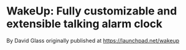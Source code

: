 # WakeUp: Fully customizable and extensible talking alarm clock

By David Glass originally published at https://launchpad.net/wakeup

